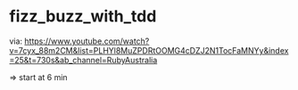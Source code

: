 # fizz_buzz_with_tdd

via: https://www.youtube.com/watch?v=7cyx_88m2CM&list=PLHYl8MuZPDRtOOMG4cDZJ2N1TocFaMNYy&index=25&t=730s&ab_channel=RubyAustralia

=> start at 6 min
